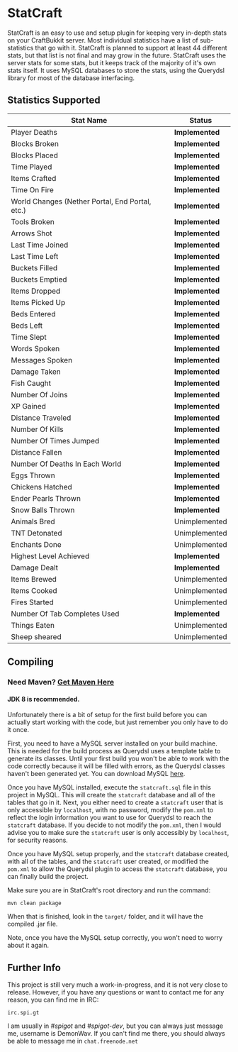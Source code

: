 StatCraft
=========

StatCraft is an easy to use and setup plugin for keeping very in-depth stats on your CraftBukkit server. Most individual
statistics have a list of sub-statistics that go with it. StatCraft is planned to support at least 44 different stats, but
that list is not final and may grow in the future. StatCraft uses the server stats for some stats, but it keeps track
of the majority of it's own stats itself. It uses MySQL databases to store the stats, using the Querydsl library
for most of the database interfacing.

Statistics Supported
--------------------

|                  Stat Name                      |                         Status                     |
|-------------------------------------------------|----------------------------------------------------|
| Player Deaths                                   | **Implemented**                                    |
| Blocks Broken                                   | **Implemented**                                    |
| Blocks Placed                                   | **Implemented**                                    |
| Time Played                                     | **Implemented**                                    |
| Items Crafted                                   | **Implemented**                                    |
| Time On Fire                                    | **Implemented**                                    |
| World Changes (Nether Portal, End Portal, etc.) | **Implemented**                                    |
| Tools Broken                                    | **Implemented**                                    |
| Arrows Shot                                     | **Implemented**                                    |
| Last Time Joined                                | **Implemented**                                    |
| Last Time Left                                  | **Implemented**                                    |
| Buckets Filled                                  | **Implemented**                                    |
| Buckets Emptied                                 | **Implemented**                                    |
| Items Dropped                                   | **Implemented**                                    |
| Items Picked Up                                 | **Implemented**                                    |
| Beds Entered                                    | **Implemented**                                    |
| Beds Left                                       | **Implemented**                                    |
| Time Slept                                      | **Implemented**                                    |
| Words Spoken                                    | **Implemented**                                    |
| Messages Spoken                                 | **Implemented**                                    |
| Damage Taken                                    | **Implemented**                                    |
| Fish Caught                                     | **Implemented**                                    |
| Number Of Joins                                 | **Implemented**                                    |
| XP Gained                                       | **Implemented**                                    |
| Distance Traveled                               | **Implemented**                                    |
| Number Of Kills                                 | **Implemented**                                    |
| Number Of Times Jumped                          | **Implemented**                                    |
| Distance Fallen                                 | **Implemented**                                    |
| Number Of Deaths In Each World                  | **Implemented**                                    |
| Eggs Thrown                                     | **Implemented**                                    |
| Chickens Hatched                                | **Implemented**                                    |
| Ender Pearls Thrown                             | **Implemented**                                    |
| Snow Balls Thrown                               | **Implemented**                                    |
| Animals Bred                                    | Unimplemented                                      |
| TNT Detonated                                   | Unimplemented                                      |
| Enchants Done                                   | Unimplemented                                      |
| Highest Level Achieved                          | **Implemented**                                    |
| Damage Dealt                                    | **Implemented**                                    |
| Items Brewed                                    | Unimplemented                                      |
| Items Cooked                                    | Unimplemented                                      |
| Fires Started                                   | Unimplemented                                      |
| Number Of Tab Completes Used                    | **Implemented**                                    |
| Things Eaten                                    | Unimplemented                                      |
| Sheep sheared                                   | Unimplemented                                      |

Compiling
---------

### Need Maven? [Get Maven Here](http://maven.apache.org/download.cgi)

#### JDK 8 is recommended.

Unfortunately there is a bit of setup for the first build before you can actually start working with the code, but
just remember you only have to do it once.

First, you need to have a MySQL server installed on your build machine. This is needed for the build process as
Querydsl uses a template table to generate its classes. Until your first build you won't be able to work with the code
correctly because it will be filled with errors, as the Querydsl classes haven't been generated yet. You can download
MySQL [here](http://dev.mysql.com/downloads/mysql/).

Once you have MySQL installed, execute the `statcraft.sql` file in this project in MySQL. This will create the
`statcraft` database and all of the tables that go in it. Next, you either need to create a `statcraft` user that is
only accessible by `localhost`, with no password, modify the `pom.xml` to reflect the login information you want to use
for Querydsl to reach the `statcraft` database. If you decide to not modify the `pom.xml`, then I would advise you to
make sure the `statcraft` user is only accessibly by `localhost`, for security reasons.

Once you have MySQL setup properly, and the `statcraft` database created, with all of the tables, and the `statcraft`
user created, or modified the `pom.xml` to allow the Querydsl plugin to access the `statcraft` database, you can finally
build the project.

Make sure you are in StatCraft's root directory and run the command:

`mvn clean package`

When that is finished, look in the `target/` folder, and it will have the compiled .jar file.

Note, once you have the MySQL setup correctly, you won't need to worry about it again.

Further Info
------------

This project is still very much a work-in-progress, and it is not very close to release. However, if you have any
questions or want to contact me for any reason, you can find me in IRC:

`irc.spi.gt`

I am usually in *#spigot* and *#spigot-dev*, but you can always just message me, username is DemonWav.
If you can't  find me there, you should always be able to message me in `chat.freenode.net`
